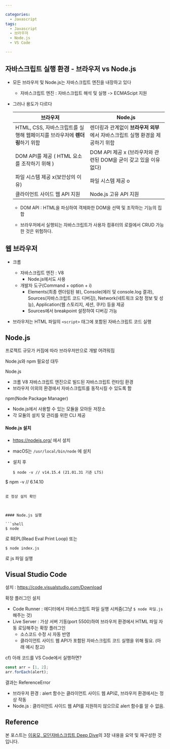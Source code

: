 ```yaml
---

categories:
  - Javascript
tags:
  - Javascript
  - 브라우저
  - Node.js
  - VS Code

---
```




## 자바스크립트 실행 환경 - 브라우저 vs Node.js

- 모든 브라우저 및 Node.js는 자바스크립트 엔진을 내장하고 있다
  
  - 자바스크립트 엔진 : 자바스크립트 해석 및 실행 -> ECMAScipt 지원
  
- 그러나 용도가 다르다

  | 브라우저                                                     | Node.js                                                      |
  | ------------------------------------------------------------ | ------------------------------------------------------------ |
  | HTML, CSS, 자바스크립트를 실행해 웹페이지를 브라우저에 **렌더링**하기 위함 | 렌더링과 관계없이 **브라우저 외부**에서 자바스크립트 실행 환경을 제공하기 위함 |
  | DOM API를 제공 ( HTML 요소를 조작하기 위해 )                 | DOM API 제공 x (브라우저와 관련된 DOM을 굳이 갖고 있을 이유 없다) |
  | 파일 시스템 제공 x(보안상의 이유)                            | 파일 시스템 제공 o                                           |
  | 클라이언트 사이드 웹 API 지원                                | Node.js 고유 API 지원                                        |

  - DOM API : HTML을 파싱하여 객체화한 DOM을 선택 및 조작하는 기능의 집합

  - 브라우저에서 실행되는 자바스크립트가 사용자 컴퓨터의 로컬에서 CRUD 가능한 것은 위험하다.



## 웹 브라우저

- 크롬
  - 자바스크립트 엔진 : V8
    - Node.js에서도 사용
  - 개발자 도구(Command + option + i)
    - Elements(최종 렌더링된 뷰), Console(에러 및 console.log 결과), Sources(자바스크립트 코드 디버깅), Network(네트워크 요청 정보 및 성능), Application(웹 스토리지, 세션, 쿠키) 등을 제공
    - Sources에서 breakpoint 설정하여 디버깅 가능

- 브라우저는 HTML 파일의 `<script>` 태그에 포함된 자바스크립트 코드 실행



## Node.js

프로젝트 규모가 커짐에 따라 브라우저만으로 개발 어려워짐

Node.js와 npm 필요성 대두

Node.js 

- 크롬 V8 자바스크립트 엔진으로 빌드된 자바스크립트 런타임 환경
- 브라우저 이외의 환경에서 자바스크립트를 동작시킬 수 있도록 함

npm(Node Package Manager)

- Node.js에서 사용할 수 있는 모듈을 모아둔 저장소
- 각 모듈의 설치 및 관리를 위한 CLI 제공



#### Node.js 설치

- <https://nodejs.org/> 에서 설치

- macOS는 `/usr/local/bin/node` 에 설치

- 설치 후  
  
  ```shell
  $ node -v // v14.15.4 (21.01.31 기준 LTS)
$ npm -v // 6.14.10
  ```
  
  로 정상 설치 확인



#### Node.js 실행

```shell
$ node
```

로 REPL(Read Eval Print Loop) 또는

```shell
$ node index.js
```

로 js 파일 실행



## Visual Studio Code

설치 : <https://code.visualstudio.com/Download>

확장 플러그인 설치

- Code Runner : 에디터에서 자바스크립트 파일 실행 시켜줌(그냥 `$ node 파일.js` 해주는 것)
- Live Server : 가상 서버 기동(port 5500)하여 브라우저 환경에서 HTML 파일 자동 로딩해주는 확장 플러그인
  - 소스코드 수정 시 자동 반영
  - 클라이언트 사이드 웹 API가 포함된 자바스크립트 코드 실행을 위해 필요. (아래 예시 참고)

cf) 아래 코드를 VS Code에서 실행하면?

```javascript
const arr = [1, 2];
arr.forEach(alert);
```

결과는 ReferenceError

- 브라우저 환경 : alert 함수는 클라이언트 사이드 웹 API로, 브라우저 환경에서는 정상 작동
- Node.js : 클라이언트 사이드 웹 API를 지원하지 않으므로 alert 함수를 알 수 없음.



## Reference

본 포스트는 [이웅모, 모던자바스크립트 Deep Dive](https://wikibook.co.kr/mjs/)의 3장 내용을 요약 및 재구성한 것입니다.

